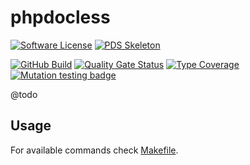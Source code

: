 # phpdocless

[![Software License](https://img.shields.io/badge/license-MIT-green.svg)](LICENSE)
[![PDS Skeleton](https://img.shields.io/badge/pds-skeleton-blue.svg?style=flat-square)](https://github.com/php-pds/skeleton)

[![GitHub Build](https://github.com/milan-miscevic/phpdocless/workflows/Test/badge.svg?branch=master)](https://github.com/milan-miscevic/phpdocless/actions)
[![Quality Gate Status](https://sonarcloud.io/api/project_badges/measure?project=milan-miscevic_phpdocless&metric=alert_status)](https://sonarcloud.io/dashboard?id=milan-miscevic_phpdocless)
[![Type Coverage](https://shepherd.dev/github/milan-miscevic/phpdocless/coverage.svg)](https://shepherd.dev/github/milan-miscevic/phpdocless)
[![Mutation testing badge](https://img.shields.io/endpoint?style=flat&url=https%3A%2F%2Fbadge-api.stryker-mutator.io%2Fgithub.com%2Fmilan-miscevic%2Fphpdocless%2Fmaster)](https://dashboard.stryker-mutator.io/reports/github.com/milan-miscevic/phpdocless/master)

@todo

## Usage

For available commands check [Makefile](Makefile).
